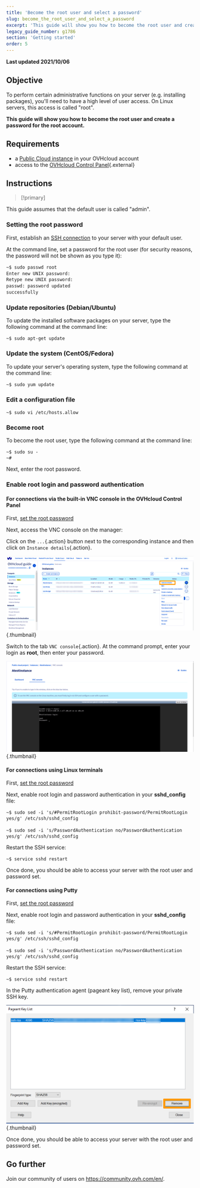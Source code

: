 ```yaml
---
title: 'Become the root user and select a password'
slug: become_the_root_user_and_select_a_password
excerpt: 'This guide will show you how to become the root user and create a password for the root account'
legacy_guide_number: g1786
section: 'Getting started'
order: 5
---
```


**Last updated 2021/10/06**

## Objective

To perform certain administrative functions on your server (e.g. installing packages), you'll need to have a high level of user access. On Linux servers, this access is called "root".

**This guide will show you how to become the root user and create a password for the root account.**

## Requirements

* a [Public Cloud instance](https://docs.ovh.com/asia/en/public-cloud/public-cloud-first-steps/#step-3-creating-an-instance) in your OVHcloud account
* access to the [OVHcloud Control Panel](https://ca.ovh.com/auth/?action=gotomanager&from=https://www.ovh.com/asia/&ovhSubsidiary=asia){.external}

## Instructions

> [!primary]
>
This guide assumes that the default user is called "admin".
>

### Setting the root password <a name="settingtherootpassword"></a>

First, establish an [SSH connection](https://docs.ovh.com/asia/en/public-cloud/public-cloud-first-steps/#step-4-connecting-to-your-instance) to your server with your default user.

At the command line, set a password for the root user (for security reasons, the password will not be shown as you type it):

```sh
~$ sudo passwd root
Enter new UNIX password:
Retype new UNIX password:
passwd: password updated 
successfully
```

### Update repositories (Debian/Ubuntu)

To update the installed software packages on your server, type the following command at the command line:

```
~$ sudo apt-get update
```

### Update the system (CentOS/Fedora)

To update your server's operating system, type the following command at the command line:

```
~$ sudo yum update
```

### Edit a configuration file

```
~$ sudo vi /etc/hosts.allow
```

### Become root

To become the root user, type the following command at the command line:

```
~$ sudo su -
~#
```

Next, enter the root password.

### Enable root login and password authentication

#### For connections via the built-in VNC console in the OVHcloud Control Panel

First, [set the root password](#settingtherootpassword)

Next, access the VNC console on the manager:

Click on the `...`{.action} button next to the corresponding instance and then click on `Instance details`{.action}. 

![acces instance](images/instancedetails.png){.thumbnail}

Switch to the tab `VNC console`{.action}. At the command prompt, enter your login as **root**, then enter your password.

![vnc](images/vnc.png){.thumbnail} 

#### For connections using Linux terminals

First, [set the root password](#settingtherootpassword)

Next, enable root login and password authentication in your **sshd_config** file:

```
~$ sudo sed -i 's/#PermitRootLogin prohibit-password/PermitRootLogin yes/g' /etc/ssh/sshd_config

~$ sudo sed -i 's/PasswordAuthentication no/PasswordAuthentication yes/g' /etc/ssh/sshd_config
```

Restart the SSH service:

```
~$ service sshd restart
```

Once done, you should be able to access your server with the root user and password set.

#### For connections using Putty

First, [set the root password](#settingtherootpassword)

Next, enable root login and password authentication in your **sshd_config** file:

```
~$ sudo sed -i 's/#PermitRootLogin prohibit-password/PermitRootLogin yes/g' /etc/ssh/sshd_config

~$ sudo sed -i 's/PasswordAuthentication no/PasswordAuthentication yes/g' /etc/ssh/sshd_config
```

Restart the SSH service:

```
~$ service sshd restart
```

In the Putty authentication agent (pageant key list), remove your private SSH key.

![Remove private key](images/pageantkeylist.png){.thumbnail}

Once done, you should be able to access your server with the root user and password set.

## Go further

Join our community of users on <https://community.ovh.com/en/>.
